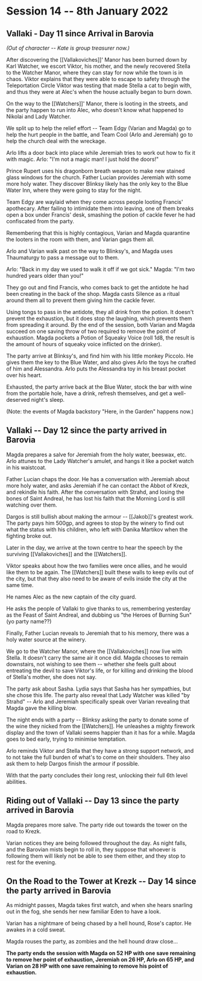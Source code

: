 # Session 14 -- 8th January 2022
## Vallaki - Day 11 since Arrival in Barovia

*(Out of character -- Kate is group treasurer now.)*

After discovering the [[Vallakoviches]]' Manor has been burned down by Karl Watcher, we escort Viktor, his mother, and the newly recovered Stella to the Watcher Manor, where they can stay for now while the town is in chaos. Viktor explains that they were able to escape to safety through the Teleportation Circle Viktor was testing that made Stella a cat to begin with, and thus they were at Alec's when the house actually began to burn down.

On the way to the [[Watchers]]' Manor, there is looting in the streets, and the party happen to run into Alec, who doesn't know what happened to Nikolai and Lady Watcher.

We split up to help the relief effort -- Team Edgy (Varian and Magda) go to help the hurt people in the battle, and Team Cool (Arlo and Jeremiah) go to help the church deal with the wreckage.

Arlo lifts a door back into place while Jeremiah tries to work out how to fix it with magic. Arlo: "I'm not a magic man! I just hold the doors!"

Prince Rupert uses his dragonborn breath weapon to make new stained glass windows for the church. Father Lucian provides Jeremiah with some more holy water. They discover Blinksy likely has the only key to the Blue Water Inn, where they were going to stay for the night.

Team Edgy are waylaid when they come across people looting Francis' apothecary. After failing to intimidate them into leaving, one of them breaks open a box under Francis' desk, smashing the potion of cackle fever he had confiscated from the party.

Remembering that this is highly contagious, Varian and Magda quarantine the looters in the room with them, and Varian gags them all. 

Arlo and Varian walk past on the way to Blinksy's, and Magda uses Thaumaturgy to pass a message out to them. 

Arlo: "Back in my day we used to walk it off if we got sick."
Magda: "I'm two hundred years older than you!"

They go out and find Francis, who comes back to get the antidote he had been creating in the back of the shop. Magda casts Silence as a ritual around them all to prevent them giving him the cackle fever.

Using tongs to pass in the antidote, they all drink from the potion. It doesn't prevent the exhaustion, but it does stop the laughing, which prevents them from spreading it around. By the end of the session, both Varian and Magda succeed on one saving throw of two required to remove the point of exhaustion. Magda pockets a Potion of Squeaky Voice (roll 1d8, the result is the amount of hours of squeaky voice inflicted on the drinker).

The party arrive at Blinksy's, and find him with his little monkey Piccolo. He gives them the key to the Blue Water, and also gives Arlo the toys he crafted of him and Alessandra. Arlo puts the Alessandra toy in his breast pocket over his heart.

Exhausted, the party arrive back at the Blue Water, stock the bar with wine from the portable hole, have a drink, refresh themselves, and get a well-deserved night's sleep.

(Note: the events of Magda backstory "Here, in the Garden" happens now.)


## Vallaki -- Day 12 since the party arrived in Barovia

Magda prepares a salve for Jeremiah from the holy water, beeswax, etc. Arlo attunes to the Lady Watcher's amulet, and hangs it like a pocket watch in his waistcoat.

Father Lucian chaps the door. He has a conversation with Jeremiah about more holy water, and asks Jeremiah if he can contact the Abbot of Krezk, and rekindle his faith. After the conversation with Strahd, and losing the bones of Saint Andreal, he has lost his faith that the Morning Lord is still watching over them.

Dargos is still bullish about making the armour -- [[Jakob]]'s greatest work. The party pays him 500gp, and agrees to stop by the winery to find out what the status with his children, who left with Danika Martikov when the fighting broke out.

Later in the day, we arrive at the town centre to hear the speech by the surviving [[Vallakoviches]] and the [[Watchers]].

Viktor speaks about how the two families were once allies, and he would like them to be again. The [[Watchers]] built these walls to keep evils out of the city, but that they also need to be aware of evils inside the city at the same time.

He names Alec as the new captain of the city guard.

He asks the people of Vallaki to give thanks to us, remembering yesterday as the Feast of Saint Andreal, and dubbing us "the Heroes of Burning Sun" (yo party name??)

Finally, Father Lucian reveals to Jeremiah that to his memory, there was a holy water source at the winery.

We go to the Watcher Manor, where the [[Vallakoviches]] now live with Stella. It doesn't carry the same air it once did. Magda chooses to remain downstairs, not wishing to see them -- whether she feels guilt about entreating the devil to save Viktor's life, or for killing and drinking the blood of Stella's mother, she does not say.

The party ask about Sasha. Lydia says that Sasha has her sympathies, but she chose this life. The party also reveal that Lady Watcher was killed "by Strahd" -- Arlo and Jeremiah specifically speak over Varian revealing that Magda gave the killing blow.

The night ends with a party -- Blinksy asking the party to donate some of the wine they nicked from the [[Watchers]]. He unleashes a mighty firework display and the town of Vallaki seems happier than it has for a while. Magda goes to bed early, trying to minimise temptation.

Arlo reminds Viktor and Stella that they have a strong support network, and to not take the full burden of what's to come on their shoulders. They also ask them to help Dargos finish the armour if possible.

With that the party concludes their long rest, unlocking their full 6th level abilities. 

## Riding out of Vallaki -- Day 13 since the party arrived in Barovia

Magda prepares more salve. The party ride out towards the tower on the road to Krezk.

Varian notices they are being followed throughout the day. As night falls, and the Barovian mists begin to roll in, they suppose that whoever is following them will likely not be able to see them either, and they stop to rest for the evening.

## On the Road to the Tower at Krezk -- Day 14 since the party arrived in Barovia

As midnight passes, Magda takes first watch, and when she hears snarling out in the fog, she sends her new familiar Eden to have a look.

Varian has a nightmare of being chased by a hell hound, Rose's captor. He awakes in a cold sweat.

Magda rouses the party, as zombies and the hell hound draw close...

**The party ends the session with Magda on 52 HP with one save remaining to remove her point of exhaustion, Jeremiah on 26 HP, Arlo on 65 HP, and Varian on 28 HP with one save remaining to remove his point of exhaustion.**